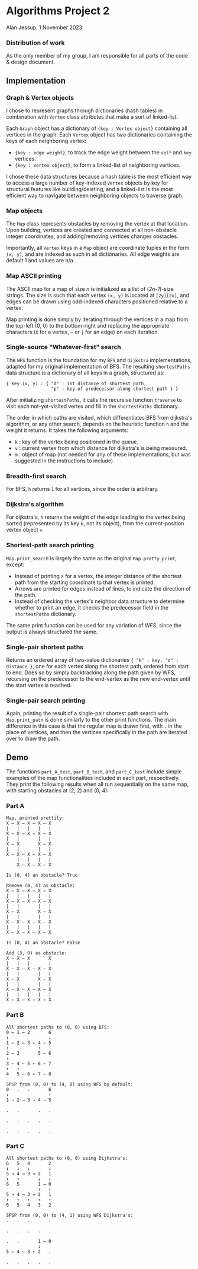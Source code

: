 # Algorithms Project 2

Alan Jessup, 1 November 2023

### Distribution of work

As the only member of my group, I am responsible for all parts of the code & design document.

## Implementation

### Graph & Vertex objects

I chose to represent graphs through dictionaries (hash tables) in combination with `Vertex` class attributes that make a sort of linked-list.

Each `Graph` object has a dictionary of `{key : Vertex object}` containing all vertices in the graph. Each `Vertex` object has two dictionaries containing the keys of each neighboring vertex:

- `{key : edge weight}`, to track the edge weight between the `self` and `key` vertices.
- `{key : Vertex object}`, to form a linked-list of neighboring vertices.

I chose these data structures because a hash table is the most efficient way to access a large number of key-indexed `Vertex` objects by key for structural features like building/deleting, and a linked-list is the most efficient way to navigate between neighboring objects to traverse graph.

### Map objects

The `Map` class represents obstacles by removing the vertex at that location. Upon building, vertices are created and connected at all non-obstacle integer coordinates, and adding/removing vertices changes obstacles.

Importantly, all `Vertex` keys in a `Map` object are coordinate tuples in the form `(x, y)`, and are indexed as such in all dictionaries. All edge weights are default 1 and values are n/a.

### Map ASCII printing

The ASCII map for a map of size _n_ is initialized as a list of (_2n-1_)-size strings. The size is such that each vertex `(x, y)` is located at `[2y][2x]`, and edges can be drawn using odd-indexed characters positioned relative to a vertex.

Map printing is done simply by iterating through the vertices in a map from the top-left (0, 0) to the bottom-right and replacing the appropriate characters (`X` for a vertex, `—` or `|` for an edge) on each iteration.

### Single-source "Whatever-first" search

The `WFS` function is the foundation for my `BFS` and `dijkstra` implementations, adapted for my original implementation of BFS. The resulting `shortestPaths` data structure is a dictionary of all keys in a graph, structured as:

```
{ key (x, y) : { "d" : int distance of shortest path,
                 "p" : key of predecessor along shortest path } }
```

After initializing `shortestPaths`, it calls the recursive function `traverse` to visit each not-yet-visited vertex and fill in the `shortestPaths` dictionary.

The order in which paths are visited, which differentiates BFS from dijkstra's algorithm, or any other search, depends on the heuristic function `h` and the weight it returns. It takes the following arguments:

- `k` : key of the vertex being positioned in the queue.
- `v` : current vertex from which distance for dijkstra's is being measured.
- `m` : object of map (not needed for any of these implementations, but was suggested in the instructions to include)

### Breadth-first search

For BFS, `h` returns `1` for all vertices, since the order is arbitrary.

### Dijkstra's algorithm

For dijkstra's, `h` returns the weight of the edge leading to the vertex being sorted (represented by its key `k`, not its object), from the current-position vertex object `v`.

### Shortest-path search printing

`Map.print_search` is largely the same as the original `Map.pretty_print`, except:

- Instead of printing `X` for a vertex, the integer distance of the shortest path from the starting coordinate to that vertex is printed.
- Arrows are printed for edges instead of lines, to indicate the direction of the path.
- Instead of checking the vertex's neighbor data structure to determine whether to print an edge, it checks the predecessor field in the `shortestPaths` dictionary.

The same print function can be used for any variation of WFS, since the output is always structured the same.

### Single-pair shortest paths

Returns an ordered array of two-value dictionaries `{ "k" : key, "d" : distance }`, one for each vertex along the shortest path, ordered from start to end. Does so by simply backtracking along the path given by WFS, recursing on the predecessor to the end-vertex as the new end-vertex until the start vertex is reached.

### Single-pair search printing

Again, printing the result of a single-pair shortest path search with `Map.print_path` is done similarly to the other print functions. The main difference in this case is that the regular map is drawn first, with `.` in the place of vertices, and then the vertices specifically in the path are iterated over to draw the path.

## Demo

The functions `part_A_test`, `part_B_test`, and `part_C_test` include simple examples of the map functionalities included in each part, respectively. They print the following results when all run sequentially on the same map, with starting obstacles at (2, 2) and (0, 4):

### Part A

```
Map, printed prettily:
X — X — X — X — X
|   |   |   |   |
X — X — X — X — X
|   |       |   |
X — X       X — X
|   |       |   |
X — X — X — X — X
    |   |   |   |
    X — X — X — X

Is (0, 4) an obstacle? True

Remove (0, 4) as obstacle:
X — X — X — X — X
|   |   |   |   |
X — X — X — X — X
|   |       |   |
X — X       X — X
|   |       |   |
X — X — X — X — X
|   |   |   |   |
X — X — X — X — X

Is (0, 4) an obstacle? False

Add (3, 0) as obstacle:
X — X — X       X
|   |   |       |
X — X — X — X — X
|   |       |   |
X — X       X — X
|   |       |   |
X — X — X — X — X
|   |   |   |   |
X — X — X — X — X
```

### Part B

```
All shortest paths to (0, 0) using BFS:
0 ← 1 ← 2       6
↑               ↓
1 ← 2 ← 3 ← 4 ← 5
↑           ↑
2 ← 3       5 ← 6
↑
3 ← 4 ← 5 ← 6 ← 7
↑   ↑
4   5 ← 6 ← 7 ← 8

SPSP from (0, 0) to (4, 0) using BFS by default:
0   .   .       6
↓               ↑
1 → 2 → 3 → 4 → 5

.   .       .   .

.   .   .   .   .

.   .   .   .   .
```

### Part C

```
All shortest paths to (0, 0) using Dijkstra's:
6   5   4       2
↓   ↓   ↓       ↓
5 → 4 → 3 → 2   1
↑   ↑       ↓   ↓
6   5       1 → 0
            ↑   ↑
5 → 4 → 3 → 2   1
↑   ↑   ↑   ↑   ↑
6   5   4   3   2

SPSP from (0, 0) to (4, 1) using WFS Dijkstra's:
.   .   .       .

.   .   .   .   .

.   .       1 ← 0
            ↓
5 ← 4 ← 3 ← 2   .

.   .   .   .   .
```
